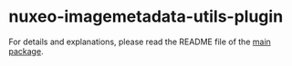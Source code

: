 nuxeo-imagemetadata-utils-plugin
================================

For details and explanations, please read the README file of the [main package](https://github.com/ThibArg/nuxeo-imagemetadata-utils).